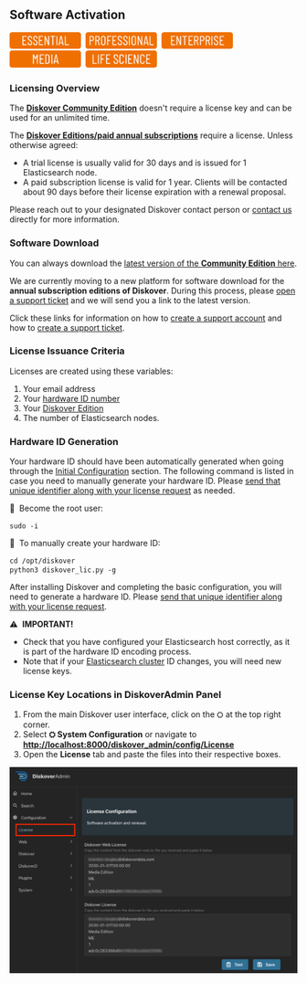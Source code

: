 <p id="software_activation"></p>

## Software Activation
<img src="images/button_edition_essential.png" width="125">&nbsp;&nbsp;<img src="images/button_edition_professional.png" width="125">&nbsp;&nbsp;<img src="images/button_edition_enterprise.png" width="125">&nbsp;&nbsp;<img src="images/button_edition_media.png" width="125">&nbsp;&nbsp;<img src="images/button_edition_life_science.png" width="125">

### Licensing Overview

The [**Diskover Community Edition**](https://github.com/diskoverdata/diskover-community/releases) doesn't require a license key and can be used for an unlimited time. 

The [**Diskover Editions/paid annual subscriptions**](https://diskoverdata.com/solutions/) require a license. Unless otherwise agreed:
- A trial license is usually valid for 30 days and is issued for 1 Elasticsearch node.
- A paid subscription license is valid for 1 year. Clients will be contacted about 90 days before their license expiration with a renewal proposal.

Please reach out to your designated Diskover contact person or [contact us](mailto:licenses@diskoverdata.com) directly for more information.

### Software Download

You can always download the [latest version of the **Community Edition** here](https://github.com/diskoverdata/diskover-community/releases).

We are currently moving to a new platform for software download for the **annual subscription editions of Diskover**. During this process, please [open a support ticket](https://support.diskoverdata.com/) and we will send you a link to the latest version. 

Click these links for information on how to [create a support account](https://docs.diskoverdata.com/tech_support_and_troubleshooting/#create-a-zendesk-account) and how to [create a support ticket](https://docs.diskoverdata.com/tech_support_and_troubleshooting/#create-a-support-ticket).

### License Issuance Criteria

Licenses are created using these variables:
1. Your email address
2. Your [hardware ID number](https://docs.diskoverdata.com/diskover_installation_guide_ova/#generating-a-hardware-id)
3. Your [Diskover Edition](https://www.diskoverdata.com/solutions/)
4. The number of Elasticsearch nodes.

<p id="hd_id"></p>

### Hardware ID Generation

Your hardware ID should have been automatically generated when going through the [Initial Configuration]() section. The following command is listed in case you need to manually generate your hardware ID. Please [send that unique identifier along with your license request](mailto:licenses@diskoverdata.com) as needed.

🔴 &nbsp;Become the root user:
```
sudo -i
```

🔴 &nbsp;To manually create your hardware ID:
```
cd /opt/diskover
python3 diskover_lic.py -g
```

After installing Diskover and completing the basic configuration, you will need to generate a hardware ID. Please [send that unique identifier along with your license request](mailto:info@diskoverdata.com).

⚠️ &nbsp;**IMPORTANT!**

- Check that you have configured your Elasticsearch host correctly, as it is part of the hardware ID encoding process.
- Note that if your [Elasticsearch cluster]((https://docs.diskoverdata.com/diskover_installation_guide/#elasticsearch-requirements)) ID changes, you will need new license keys.

<p id="license_location"></p>

### License Key Locations in DiskoverAdmin Panel

1. From the main Diskover user interface, click on the ⛭ at the top right corner.
2. Select **⛭ System Configuration** or navigate to [**http://localhost:8000/diskover_admin/config/License**](http://localhost:8000/diskover_admin/config/License)
3. Open the **License** tab and paste the files into their respective boxes.

<img src="images/diskoveradmin_license.png" width="">
